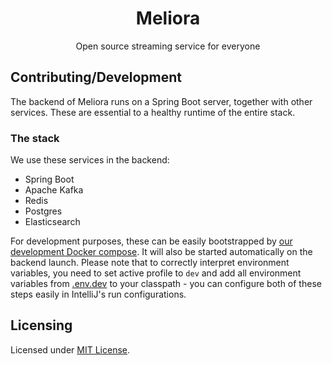<h1 align="center">Meliora</h1>
<p align="center">Open source streaming service for everyone</p>

## Contributing/Development

The backend of Meliora runs on a Spring Boot server, together with
other services. These are essential to a healthy runtime of the entire stack.

### The stack
We use these services in the backend:
- Spring Boot
- Apache Kafka
- Redis
- Postgres
- Elasticsearch

For development purposes, these can be easily bootstrapped by [our development Docker compose](compose.dev.yaml).
It will also be started automatically on the backend launch. Please note that to correctly
interpret environment variables, you need to set active profile to `dev` and add all environment
variables from [.env.dev](.env.dev) to your classpath - you can configure both of these steps easily
in IntelliJ's run configurations.

## Licensing

Licensed under [MIT License](LICENSE).